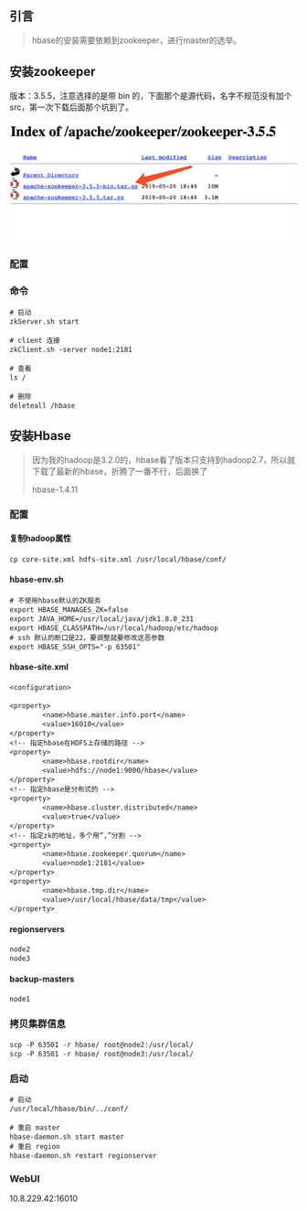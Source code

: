 ## 引言

> hbase的安装需要依赖到zookeeper，进行master的选举。

## 安装zookeeper

版本：3.5.5，注意选择的是带 bin 的，下面那个是源代码，名字不规范没有加个src，第一次下载后面那个坑到了。

![](/assets/bigdata/zookeeper/view1.png)

### 配置

### 命令

```
# 启动
zkServer.sh start

# client 连接
zkClient.sh -server node1:2181

# 查看
ls /

# 删除
deleteall /hbase
```

## 安装Hbase

> 因为我的hadoop是3.2.0的，hbase看了版本只支持到hadoop2.7，所以就下载了最新的hbase，折腾了一番不行，后面换了
>
> hbase-1.4.11

### 配置

#### 复制hadoop属性

```
cp core-site.xml hdfs-site.xml /usr/local/hbase/conf/
```

#### hbase-env.sh

```
# 不使用hbase默认的ZK服务
export HBASE_MANAGES_ZK=false
export JAVA_HOME=/usr/local/java/jdk1.8.0_231
export HBASE_CLASSPATH=/usr/local/hadoop/etc/hadoop
# ssh 默认的断口是22，要调整就要修改这恶参数
export HBASE_SSH_OPTS="-p 63501"
```

#### hbase-site.xml

```
<configuration>

<property>
        <name>hbase.master.info.port</name>
        <value>16010</value>
</property>
<!-- 指定hbase在HDFS上存储的路径 -->
<property>
        <name>hbase.rootdir</name>
        <value>hdfs://node1:9000/hbase</value>
</property>
<!-- 指定hbase是分布式的 -->
<property>
        <name>hbase.cluster.distributed</name>
        <value>true</value>
</property>
<!-- 指定zk的地址，多个用“,”分割 -->
<property>
        <name>hbase.zookeeper.quorum</name>
        <value>node1:2181</value>
</property>
<property>
        <name>hbase.tmp.dir</name>
        <value>/usr/local/hbase/data/tmp</value>
</property>
```

#### regionservers

```
node2
node3
```

#### backup-masters

```
node1
```

### 拷贝集群信息

```
scp -P 63501 -r hbase/ root@node2:/usr/local/
scp -P 63501 -r hbase/ root@node3:/usr/local/
```

### 启动

```
# 启动 
/usr/local/hbase/bin/../conf/

# 重启 master
hbase-daemon.sh start master
# 重启 region
hbase-daemon.sh restart regionserver
```

### WebUI

10.8.229.42:16010

